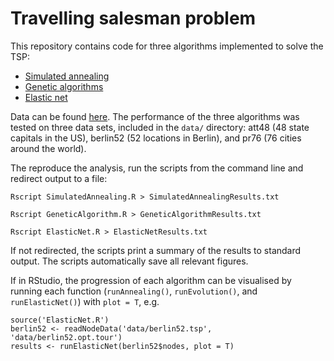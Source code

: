 # Travelling salesman problem 

This repository contains code for three algorithms implemented to solve the TSP:
- [Simulated annealing](https://toddwschneider.com/posts/traveling-salesman-with-simulated-annealing-r-and-shiny/)
- [Genetic algorithms](https://link.springer.com/article/10.1023/A:1006529012972)
- [Elastic net](https://pubmed.ncbi.nlm.nih.gov/3561510/)

Data can be found [here](http://comopt.ifi.uni-heidelberg.de/software/TSPLIB95/tsp/). The performance of the three algorithms was tested on three data sets, included in the `data/` directory: att48 (48 state capitals in the US), berlin52 (52 locations in Berlin), and pr76 (76 cities around the world).

The reproduce the analysis, run the scripts from the command line and redirect output to a file: 

```
Rscript SimulatedAnnealing.R > SimulatedAnnealingResults.txt
```
```
Rscript GeneticAlgorithm.R > GeneticAlgorithmResults.txt
```
```
Rscript ElasticNet.R > ElasticNetResults.txt
```

If not redirected, the scripts print a summary of the results to standard output. The scripts automatically save all relevant figures.

If in RStudio, the progression of each algorithm can be visualised by running each function (`runAnnealing()`, `runEvolution()`, and `runElasticNet()`) with `plot = T`, e.g.

``` {R}
source('ElasticNet.R')
berlin52 <- readNodeData('data/berlin52.tsp', 'data/berlin52.opt.tour')
results <- runElasticNet(berlin52$nodes, plot = T)
```